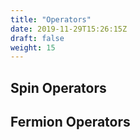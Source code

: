```yaml
---
title: "Operators"
date: 2019-11-29T15:26:15Z
draft: false
weight: 15
---
```


## <a id="spin"></a> Spin Operators

## <a id="fermion"></a> Fermion Operators
